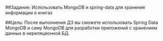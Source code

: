##Задание:
Использовать MongoDB и spring-data для хранения информации о книгах

##Цель:
После выполнения ДЗ вы сможете использовать Spring Data MongoDB и саму MongoDB для разработки приложений с хранением данных в нереляционной БД.
